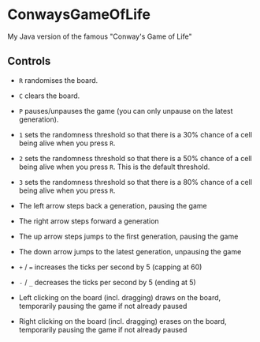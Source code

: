 # ConwaysGameOfLife
My Java version of the famous "Conway's Game of Life"



## Controls
- `R` randomises the board.
- `C` clears the board.
- `P` pauses/unpauses the game (you can only unpause on the latest generation).

- `1` sets the randomness threshold so that there is a 30% chance of a cell being alive when you press `R`.
- `2` sets the randomness threshold so that there is a 50% chance of a cell being alive when you press `R`. This is the default threshold.
- `3` sets the randomness threshold so that there is a 80% chance of a cell being alive when you press `R`.

- The left arrow steps back a generation, pausing the game
- The right arrow steps forward a generation
- The up arrow steps jumps to the first generation, pausing the game
- The down arrow jumps to the latest generation, unpausing the game

- `+` / `=` increases the ticks per second by 5 (capping at 60)
- `-` / `_` decreases the ticks per second by 5 (ending at 5)

- Left clicking on the board (incl. dragging) draws on the board, temporarily pausing the game if not already paused
- Right clicking on the board (incl. dragging) erases on the board, temporarily pausing the game if not already paused
